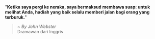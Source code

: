 "**Ketika saya pergi ke neraka, saya bermaksud membawa suap: untuk melihat Anda, hadiah yang baik selalu memberi jalan bagi orang yang terburuk.**"

> ~ _By John Webster_  
Dramawan dari Inggris
